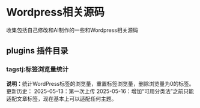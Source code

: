 <h1>Wordpress相关源码</h1>
收集包括自己修改和AI制作的一些和Wordpress相关源码

<h2>plugins 插件目录</h2>
<h3>tagstj:标签浏览量统计</h3>
<b>说明：</b>统计WordPress标签的浏览量，重置标签浏览量，删除浏览量为0的标签。
更新历史：
2025-05-13：第一次上传
2025-05-16：增加“可用分类法”之前只能适配文章标签，现在基本上可以适配任何主题。